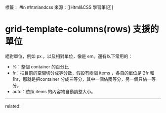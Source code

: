 標籤： #ln #htmlandcss 
來源：[[Html&CSS 學習筆記]]

# grid-template-columns(rows) 支援的單位
絕對單位，例如 px 。以及相對單位，像是 em。還有以下常用的：
- %：整個 container 的百分比
- fr：把目前的空間切分成等分數，假設有兩個 items ，各自的單位是 2fr 和 1hr，那就是把container 分成三等分，其中一個佔兩等分，另一個只佔一等分。
- auto：依照 items 的內容物自動調整大小。

---

related: